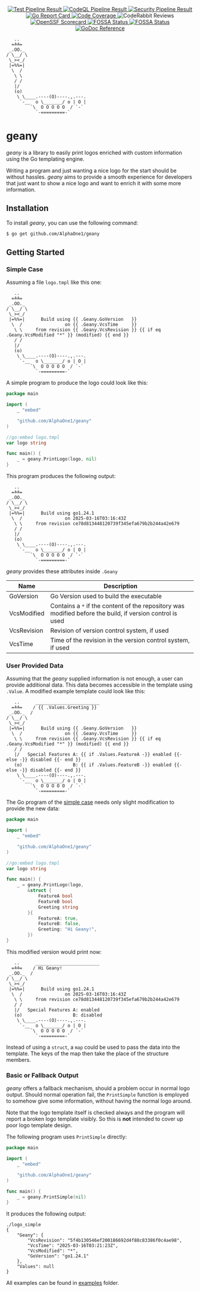<!-- markdownlint-disable MD013 MD033 MD041 -->
<p align="center">
    <!--<img src="geany_logo.svg" width="25%" alt="Logo"><br>-->
    <a href="https://github.com/AlphaOne1/geany/actions/workflows/test.yml"
       rel="external noopener noreferrer"
       target="_blank">
        <img src="https://github.com/AlphaOne1/geany/actions/workflows/test.yml/badge.svg"
             alt="Test Pipeline Result">
    </a>
    <a href="https://github.com/AlphaOne1/geany/actions/workflows/codeql.yml"
       rel="external noopener noreferrer"
       target="_blank">
        <img src="https://github.com/AlphaOne1/geany/actions/workflows/codeql.yml/badge.svg"
             alt="CodeQL Pipeline Result">
    </a>
    <a href="https://github.com/AlphaOne1/geany/actions/workflows/security.yml"
       rel="external noopener noreferrer"
       target="_blank">
        <img src="https://github.com/AlphaOne1/geany/actions/workflows/security.yml/badge.svg"
             alt="Security Pipeline Result">
    </a>
    <a href="https://goreportcard.com/report/github.com/AlphaOne1/geany"
       rel="external noopener noreferrer"
       target="_blank">
        <img src="https://goreportcard.com/badge/github.com/AlphaOne1/geany"
             alt="Go Report Card">
    </a>
    <a href="https://codecov.io/github/AlphaOne1/geany"
       rel="external noopener noreferrer"
       target="_blank">
        <img src="https://codecov.io/github/AlphaOne1/geany/graph/badge.svg"
             alt="Code Coverage">
    </a>
    <img src="https://img.shields.io/coderabbit/prs/github/AlphaOne1/geany"
         alt="CodeRabbit Reviews">
    <!--<a href="https://www.bestpractices.dev/projects/0000"
       rel="external noopener noreferrer"
       target="_blank">
        <img src="https://www.bestpractices.dev/projects/0000/badge"
             alt="OpenSSF Best Practises">
    </a>-->
    <a href="https://scorecard.dev/viewer/?uri=github.com/AlphaOne1/geany"
       rel="external noopener noreferrer"
       target="_blank">
        <img src="https://api.scorecard.dev/projects/github.com/AlphaOne1/geany/badge"
             alt="OpenSSF Scorecard">
    </a>
    <a href="https://app.fossa.com/projects/git%2Bgithub.com%2FAlphaOne1%2Fgeany?ref=badge_shield&issueType=license"
       rel="external noopener noreferrer"
       target="_blank">
        <img src="https://app.fossa.com/api/projects/git%2Bgithub.com%2FAlphaOne1%2Fgeany.svg?type=shield&issueType=license"
            alt="FOSSA Status">
    </a>
    <a href="https://app.fossa.com/projects/git%2Bgithub.com%2FAlphaOne1%2Fgeany?ref=badge_shield&issueType=security"
       rel="external noopener noreferrer"
       target="_blank">
        <img src="https://app.fossa.com/api/projects/git%2Bgithub.com%2FAlphaOne1%2Fgeany.svg?type=shield&issueType=security"
             alt="FOSSA Status">
    </a>
    <a href="https://pkg.go.dev/github.com/AlphaOne1/geany"
       rel="external noopener noreferrer"
       target="_blank">
        <img src="https://pkg.go.dev/badge/github.com/AlphaOne1/geany.svg"
             alt="GoDoc Reference">
    </a>
</p>
<!-- markdownlint-enable MD013 MD033 MD041 -->

```text
   ..
  =≙≙=
 _.OO._
/ \__/ \
 \_><_/
 |=%%=|
  \  /
   \ \
   / /
   |/
   (o)
    \ \____.----(O)----.,.---.
     `-__  o \_______/ o | O |
         `\  O O O O O  / `-`
           `-=========-`
```

geany
=====

*geany* is a library to easily print logos enriched with custom information using the Go templating engine.

Writing a program and just wanting a nice logo for the start should be without hassles. *geany* aims to
provide a smooth experience for developers that just want to show a nice logo and want to enrich it with
some more information.


Installation
------------

To install *geany*, you can use the following command:

```bash
$ go get github.com/AlphaOne1/geany
```


Getting Started
---------------

### Simple Case

Assuming a file `logo.tmpl` like this one:

```gotemplate
   ..
  =≙≙=
 _.OO._
/ \__/ \
 \_><_/
 |=%%=|      Build using {{ .Geany.GoVersion   }}
  \  /                on {{ .Geany.VcsTime     }}
   \ \     from revision {{ .Geany.VcsRevision }} {{ if eq .Geany.VcsModified "*" }} (modified) {{ end }}
   / /
   |/
   (o)
    \ \____.----(O)----.,.---.
     `-__  o \_______/ o | O |
         `\  O O O O O  / `-`
           `-=========-`
```

A simple program to produce the logo could look like this:

```go
package main

import (
	_ "embed"

	"github.com/AlphaOne1/geany"
)

//go:embed logo.tmpl
var logo string

func main() {
	_ = geany.PrintLogo(logo, nil)
}
```

This program produces the following output:

```text
   ..
  =≙≙=
 _.OO._
/ \__/ \
 \_><_/
 |=%%=|      Build using go1.24.1
  \  /                on 2025-03-16T03:16:43Z
   \ \     from revision ce78d813448120739f345efa679b2b244a42e679
   / /
   |/
   (o)
    \ \____.----(O)----.,.---.
     `-__  o \_______/ o | O |
         `\  O O O O O  / `-`
           `-=========-`
```

*geany* provides these attributes inside `.Geany`

| Name        | Description                                                                                               |
|-------------|-----------------------------------------------------------------------------------------------------------|
| GoVersion   | Go Version used to build the executable                                                                   |
| VcsModified | Contains a `*` if the content of the repository was modified before the build, if version control is used |
| VcsRevision | Revision of version control system, if used                                                               |
| VcsTime     | Time of the revision in the version control system, if used                                               |


### User Provided Data

Assuming that the *geany* supplied information is not enough, a user can provide additional data. This data
becomes accessible in the template using `.Value`. A modified example template could look like this:

```gotemplate
   ..      ________________________
  =≙≙=    / {{ .Values.Greeting }}
 _.OO._  /
/ \__/ \
 \_><_/
 |=%%=|      Build using {{ .Geany.GoVersion   }}
  \  /                on {{ .Geany.VcsTime     }}
   \ \     from revision {{ .Geany.VcsRevision }} {{ if eq .Geany.VcsModified "*" }} (modified) {{ end }}
   / /
   |/   Special Features A: {{ if .Values.FeatureA -}} enabled {{- else -}} disabled {{- end }}
   (o)                   B: {{ if .Values.FeatureB -}} enabled {{- else -}} disabled {{- end }}
    \ \____.----(O)----.,.---.
     `-__  o \_______/ o | O |
         `\  O O O O O  / `-`
           `-=========-`
```

The Go program of the [simple case](#simple-case) needs only slight modification to provide the new data:

```go
package main

import (
	_ "embed"

	"github.com/AlphaOne1/geany"
)

//go:embed logo.tmpl
var logo string

func main() {
	_ = geany.PrintLogo(logo,
		&struct {
			FeatureA bool
			FeatureB bool
			Greeting string
		}{
			FeatureA: true,
			FeatureB: false,
			Greeting: "Hi Geany!",
		})
}
```

This modified version would print now:

```text
   ..      ________________________
  =≙≙=    / Hi Geany!
 _.OO._  /
/ \__/ \
 \_><_/
 |=%%=|      Build using go1.24.1
  \  /                on 2025-03-16T03:16:43Z
   \ \     from revision ce78d813448120739f345efa679b2b244a42e679
   / /
   |/   Special Features A: enabled
   (o)                   B: disabled
    \ \____.----(O)----.,.---.
     `-__  o \_______/ o | O |
         `\  O O O O O  / `-`
           `-=========-`
```

Instead of using a `struct`, a `map` could be used to pass the data into the template. The keys of the map
then take the place of the structure members.


### Basic or Fallback Output

*geany* offers a fallback mechanism, should a problem occur in normal logo output. Should normal operation fail, the
`PrintSimple` function is employed to somehow give some information, without having the normal logo around.

Note that the logo template itself is checked always and the program will report a broken logo template visibly. So this
is __not__ intended to cover up poor logo template design.

The following program uses `PrintSimple` directly:

```go
package main

import (
	_ "embed"

	"github.com/AlphaOne1/geany"
)

func main() {
	_ = geany.PrintSimple(nil)
}
```

It produces the following output:

```text
./logo_simple
{
    "Geany": {
        "VcsRevision": "5f4b130546ef200186692d4f88c83386f0c4ae98",
        "VcsTime": "2025-03-16T03:21:23Z",
        "VcsModified": "*",
        "GoVersion": "go1.24.1"
    },
    "Values": null
}
```

All examples can be found in [examples](examples) folder.
